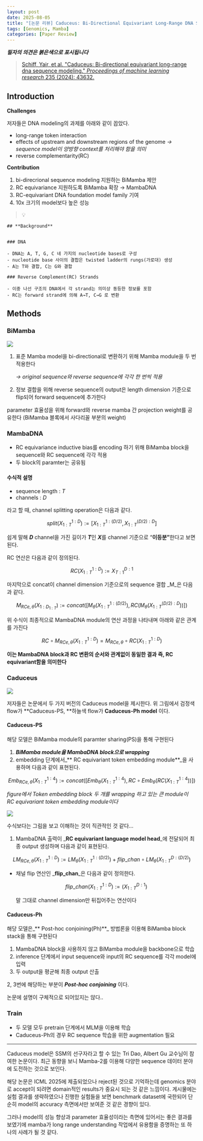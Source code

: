 ```yaml
---
layout: post
date: 2025-08-05
title: "[논문 리뷰] Caduceus: Bi-Directional Equivariant Long-Range DNA Sequence Modeling"
tags: [Genomics, Mamba]
categories: [Paper Review]
---
```


<span class="notion-red">_**필자의 의견은 붉은색으로 표시됩니다**_</span>


> [Schiff, Yair, et al. "Caduceus: Bi-directional equivariant long-range dna sequence modeling." ](https://pmc.ncbi.nlm.nih.gov/articles/PMC12189541/)[_Proceedings of machine learning research_](https://pmc.ncbi.nlm.nih.gov/articles/PMC12189541/)[ 235 (2024): 43632.](https://pmc.ncbi.nlm.nih.gov/articles/PMC12189541/)



## Introduction


**Challenges**


저자들은 DNA modeling의 과제를 아래와 같이 꼽았다.

- long-range token interaction
- effects of upstream and downstream regions of the genome 
_→ sequence model이 양방향 context를 처리해야 함을 의미_
- reverse complementarity(RC)

**Contribution**

1. bi-direcrional sequence modeling 지원하는 BiMamba 제안
1. RC equivariance 지원하도록 BiMamba 확장 → MambaDNA
1. RC-equivariant DNA foundation model family 기여
1. 10x 크기의 model보다 높은 성능

> 💡 


	## **Background**


	### DNA

	- DNA는 A, T, G, C 네 가지의 nucleotide bases로 구성
	- nucleotide base 사이의 결합은 twisted ladder의 rungs(가로대) 생성
	- A는 T와 결합, C는 G와 결합

	### Reverse Complement(RC) Strands

	- 이중 나선 구조의 DNA에서 각 strand는 의미상 동등한 정보를 포함
	- RC는 forward strand에 의해 A→T, C→G 로 변환


## Methods



### BiMamba


![](https://prod-files-secure.s3.us-west-2.amazonaws.com/542b861c-36a8-4051-84e5-8804b6728dba/2c247d59-7815-4980-99f0-8f0d21f445a7/image.png?X-Amz-Algorithm=AWS4-HMAC-SHA256&X-Amz-Content-Sha256=UNSIGNED-PAYLOAD&X-Amz-Credential=ASIAZI2LB4667G3Z2BZC%2F20250927%2Fus-west-2%2Fs3%2Faws4_request&X-Amz-Date=20250927T220111Z&X-Amz-Expires=3600&X-Amz-Security-Token=IQoJb3JpZ2luX2VjECYaCXVzLXdlc3QtMiJHMEUCIQDz3i9DLhlHq5IHIDPPO9x%2FxLxeHCK4jZTUgoET8ZEffgIgKmYAPstrBwujVZ9Qa2Cl0vzYiZqisysgc84JYg%2Bn3yoqiAQIrv%2F%2F%2F%2F%2F%2F%2F%2F%2F%2FARAAGgw2Mzc0MjMxODM4MDUiDL4o9pRL2Yw9mTK%2BpCrcAwzGw9SdmYk03hoJCpdO0TcLdvVJb32iI4lG8awAG892Y9nOVl0MyRDqAEm0s9k2NlETn5semk5s9rDagAWn0XYICSR9stJN%2FICZQh7Q2TrsRZLA%2FGGV9gdvk95prr5kB3MPyvHyNKYGyIOirXo7q82V%2FbBgdFkSVG93pJ7m%2BjMxoPU51cbQ13coQeIyoy48%2FBS5LSp2NHTa7ZXC9r8nccsunJmifK9MSTdjJaZVyziOrsJXfIPwYpfVZe0fJn6kSY6ZAKIsnBmuJtmcMGZ9OdHs6zDchYGEZPgMbGH0kEINVaAIKpOqQReeZouQvhsXx3x0tnBFnmDLk7d5OUZsSxiKgc6JCZHEmuCqi951dePyyefQTx2o4XG3kAlFVRcgKdIH61i4I1elx2297OxkBdy4MX41fh2Ha4RmuA3Z6SvOuWHwwJ167clphNGmAP2HjeUhECrhC%2FHdJT0vsywp9i7llV7Y8fMvGyHSDb3zD1iniNkPfz69lK3a%2BJ3m%2FK20QJKnfEvykWre4svjAi6iuvMEuzTGoPpkykcBwB7hpLIXcy2zZc0Tt%2FJk0L79oxqhFnTUWLVktXLpo3d1ZT62FV5BcuquKpaTssoHcxbXN%2BF5WigHa3Zjqs14dHjnMPCp4cYGOqUBUJkYfTS1JI8b47EK4XO4v%2BeWFRFAO2rqJviGtr2qbbdOWeG9oBlyM8r3J4DlTwJdK%2BUELuH193OFYJ14Ft6WJxPcmBHtF5XOjCnUGQn0Tx%2FsJHAn8ip7Q4YUz7OBgc7EKf7sVvQAwUgJFxfLQLSWKFfKnqC2hgFvXut2VVdyeWRfYRcJ%2FfR1ybGfE%2Brw9b2JGkI%2B5nszquKGo9WbdTho%2FDk%2BYvCR&X-Amz-Signature=9e150ab0c2c2aa173daa40914d1c37ebdfc55d61cf0e4e6c657f4cb48dd5d726&X-Amz-SignedHeaders=host&x-amz-checksum-mode=ENABLED&x-id=GetObject)

1. 표준 Mamba model을 bi-directional로 변환하기 위해 Mamba module을 두 번 적용한다

	_→ original sequence와 reverse sequence에 각각 한 번씩 적용_

1. 정보 결합을 위해 reverse sequence의 output은 length dimension 기준으로 flip되어 forward sequence에 추가한다

parameter 효율성을 위해 forward와 reverse mamba 간 projection weight를 공유한다 (BiMamba 블록에서 사다리꼴 부분의 weight)



### MambaDNA

- RC equivariance inductive bias를 encoding 하기 위해 BiMamba block을 sequence와 RC sequence에 각각 적용
- 두 block의 paramter는 공유됨


#### 수식적 설명

- sequence length : _T_
- channels : _D_

라고 할 때,  channel splitting operation은 다음과 같다.


$$
split(X^{1:D}_{1:T}):=[X^{1:(D/2)}_{1:T},X^{(D/2):D}_{1:T}]
$$


<span class="notion-red">쉽게 말해 </span><span class="notion-red">_**D**_</span><span class="notion-red"> channel을 가진 길이가 </span><span class="notion-red">_**T**_</span><span class="notion-red">인 </span><span class="notion-red">_**X**_</span><span class="notion-red">를 channel 기준으로 “</span><span class="notion-red">**이등분”**</span><span class="notion-red">한다고 보면 된다.</span>


RC 연산은 다음과 같이 정의된다.


$$
RC(X^{1:D}_{1:T}):=X^{D:1}_{T:1}
$$


마지막으로 concat이 channel dimension 기준으로의 sequence 결합 _M_은 다음과 같다.


$$
M_{RCe,\theta}(X_{1:D_{1:T}}):=concat([M_{\theta}(X^{1:(D/2)}_{1:T}),RC(M_{\theta}(X^{(D/2):D}_{1:T}))])
$$


위 수식이 최종적으로 MambaDNA module의 연산 과정을 나타내며 아래와 같은 관계를 가진다


$$
RC\circ M_{RCe,\theta}(X^{1:D}_{1:T}) = M_{RCe,\theta} \circ RC(X^{1:D}_{1:T})
$$


**이는 MambaDNA block과 RC 변환의 순서와 관계없이 동일한 결과 즉, RC equivariant함을 의미한다**



### Caduceus


![](https://prod-files-secure.s3.us-west-2.amazonaws.com/542b861c-36a8-4051-84e5-8804b6728dba/f94a60d7-8145-473b-aef9-7c68d3ec604a/image.png?X-Amz-Algorithm=AWS4-HMAC-SHA256&X-Amz-Content-Sha256=UNSIGNED-PAYLOAD&X-Amz-Credential=ASIAZI2LB4667G3Z2BZC%2F20250927%2Fus-west-2%2Fs3%2Faws4_request&X-Amz-Date=20250927T220111Z&X-Amz-Expires=3600&X-Amz-Security-Token=IQoJb3JpZ2luX2VjECYaCXVzLXdlc3QtMiJHMEUCIQDz3i9DLhlHq5IHIDPPO9x%2FxLxeHCK4jZTUgoET8ZEffgIgKmYAPstrBwujVZ9Qa2Cl0vzYiZqisysgc84JYg%2Bn3yoqiAQIrv%2F%2F%2F%2F%2F%2F%2F%2F%2F%2FARAAGgw2Mzc0MjMxODM4MDUiDL4o9pRL2Yw9mTK%2BpCrcAwzGw9SdmYk03hoJCpdO0TcLdvVJb32iI4lG8awAG892Y9nOVl0MyRDqAEm0s9k2NlETn5semk5s9rDagAWn0XYICSR9stJN%2FICZQh7Q2TrsRZLA%2FGGV9gdvk95prr5kB3MPyvHyNKYGyIOirXo7q82V%2FbBgdFkSVG93pJ7m%2BjMxoPU51cbQ13coQeIyoy48%2FBS5LSp2NHTa7ZXC9r8nccsunJmifK9MSTdjJaZVyziOrsJXfIPwYpfVZe0fJn6kSY6ZAKIsnBmuJtmcMGZ9OdHs6zDchYGEZPgMbGH0kEINVaAIKpOqQReeZouQvhsXx3x0tnBFnmDLk7d5OUZsSxiKgc6JCZHEmuCqi951dePyyefQTx2o4XG3kAlFVRcgKdIH61i4I1elx2297OxkBdy4MX41fh2Ha4RmuA3Z6SvOuWHwwJ167clphNGmAP2HjeUhECrhC%2FHdJT0vsywp9i7llV7Y8fMvGyHSDb3zD1iniNkPfz69lK3a%2BJ3m%2FK20QJKnfEvykWre4svjAi6iuvMEuzTGoPpkykcBwB7hpLIXcy2zZc0Tt%2FJk0L79oxqhFnTUWLVktXLpo3d1ZT62FV5BcuquKpaTssoHcxbXN%2BF5WigHa3Zjqs14dHjnMPCp4cYGOqUBUJkYfTS1JI8b47EK4XO4v%2BeWFRFAO2rqJviGtr2qbbdOWeG9oBlyM8r3J4DlTwJdK%2BUELuH193OFYJ14Ft6WJxPcmBHtF5XOjCnUGQn0Tx%2FsJHAn8ip7Q4YUz7OBgc7EKf7sVvQAwUgJFxfLQLSWKFfKnqC2hgFvXut2VVdyeWRfYRcJ%2FfR1ybGfE%2Brw9b2JGkI%2B5nszquKGo9WbdTho%2FDk%2BYvCR&X-Amz-Signature=27d4964ecdb8b508c20c9f86203d3a443ae773d139008429527a0cc86fa150fb&X-Amz-SignedHeaders=host&x-amz-checksum-mode=ENABLED&x-id=GetObject)


저자들은 논문에서 두 가지 버전의 Caduceus model을 제시한다. 위 그림에서 검정색 flow가 **Caduceus-PS, **하늘색 flow가 **Caduceus-Ph model** 이다.



#### Caduceus-PS


해당 모델은 BiMamba module의 paramter sharing(PS)을 통해 구현된다

1. _**BiMamba module을 MambaDNA block으로 wrapping**_
1. embedding 단계에서_** RC equivariant token embedding module**_을 사용하며 다음과 같이 표현된다.

$$
Emb_{RCe,\theta}(X^{1:4}_{1:T}):=concat([Emb_{\theta}(X^{1:4}_{1:T}),RC \circ Emb_{\theta}(RC(X^{1:4}_{1:T}))])
$$


_figure에서 Token embedding block 두 개를 wrapping 하고 있는 큰 module이 RC equivariant token embedding module이다_


![](https://prod-files-secure.s3.us-west-2.amazonaws.com/542b861c-36a8-4051-84e5-8804b6728dba/b175e4da-71eb-4e91-8c23-a06dabe673c9/image.png?X-Amz-Algorithm=AWS4-HMAC-SHA256&X-Amz-Content-Sha256=UNSIGNED-PAYLOAD&X-Amz-Credential=ASIAZI2LB4667G3Z2BZC%2F20250927%2Fus-west-2%2Fs3%2Faws4_request&X-Amz-Date=20250927T220111Z&X-Amz-Expires=3600&X-Amz-Security-Token=IQoJb3JpZ2luX2VjECYaCXVzLXdlc3QtMiJHMEUCIQDz3i9DLhlHq5IHIDPPO9x%2FxLxeHCK4jZTUgoET8ZEffgIgKmYAPstrBwujVZ9Qa2Cl0vzYiZqisysgc84JYg%2Bn3yoqiAQIrv%2F%2F%2F%2F%2F%2F%2F%2F%2F%2FARAAGgw2Mzc0MjMxODM4MDUiDL4o9pRL2Yw9mTK%2BpCrcAwzGw9SdmYk03hoJCpdO0TcLdvVJb32iI4lG8awAG892Y9nOVl0MyRDqAEm0s9k2NlETn5semk5s9rDagAWn0XYICSR9stJN%2FICZQh7Q2TrsRZLA%2FGGV9gdvk95prr5kB3MPyvHyNKYGyIOirXo7q82V%2FbBgdFkSVG93pJ7m%2BjMxoPU51cbQ13coQeIyoy48%2FBS5LSp2NHTa7ZXC9r8nccsunJmifK9MSTdjJaZVyziOrsJXfIPwYpfVZe0fJn6kSY6ZAKIsnBmuJtmcMGZ9OdHs6zDchYGEZPgMbGH0kEINVaAIKpOqQReeZouQvhsXx3x0tnBFnmDLk7d5OUZsSxiKgc6JCZHEmuCqi951dePyyefQTx2o4XG3kAlFVRcgKdIH61i4I1elx2297OxkBdy4MX41fh2Ha4RmuA3Z6SvOuWHwwJ167clphNGmAP2HjeUhECrhC%2FHdJT0vsywp9i7llV7Y8fMvGyHSDb3zD1iniNkPfz69lK3a%2BJ3m%2FK20QJKnfEvykWre4svjAi6iuvMEuzTGoPpkykcBwB7hpLIXcy2zZc0Tt%2FJk0L79oxqhFnTUWLVktXLpo3d1ZT62FV5BcuquKpaTssoHcxbXN%2BF5WigHa3Zjqs14dHjnMPCp4cYGOqUBUJkYfTS1JI8b47EK4XO4v%2BeWFRFAO2rqJviGtr2qbbdOWeG9oBlyM8r3J4DlTwJdK%2BUELuH193OFYJ14Ft6WJxPcmBHtF5XOjCnUGQn0Tx%2FsJHAn8ip7Q4YUz7OBgc7EKf7sVvQAwUgJFxfLQLSWKFfKnqC2hgFvXut2VVdyeWRfYRcJ%2FfR1ybGfE%2Brw9b2JGkI%2B5nszquKGo9WbdTho%2FDk%2BYvCR&X-Amz-Signature=f6db862c80ae9f33672945a944ca19bdb47da94b7457771c6a57c0c3d0deb083&X-Amz-SignedHeaders=host&x-amz-checksum-mode=ENABLED&x-id=GetObject)


<span class="notion-red">수식보다는 그림을 보고 이해하는 것이 직관적인 것 같다…</span>

1. MambaDNA 출력이 _**RC equivariant language model head**_에 전달되어 최종 output 생성하며 다음과 같이 표현된다.

$$
LM_{RCe,\theta}(X^{1:D}_{1:T}):= LM_{\theta}(X^{1:(D/2)}_{1:T})+flip\_chan\circ LM_{\theta}(X^{D:(D/2)}_{1:T})
$$

- 채널 flip 연산인 _**flip\_chan**_은 다음과 같이 정의한다.

	$$
	flip\_chan(X^{1:D}_{1:T}):=(X^{D:1}_{1:T})
	$$


	말 그대로 channel dimension만 뒤집어주는 연산이다



#### Caduceus-Ph


해당 모델은_** Post-hoc conjoining(Ph)**_ 방법론을 이용해 BiMamba block stack을 통해 구현된다

1. MambaDNA block을 사용하지 않고 BiMamba module을 backbone으로 학습
1. inference 단계에서 input sequence와 input의 RC sequence를 각각 model에 입력
1. 두 output을 평균해 최종 output 산출

2, 3번에 해당하는 부분이 _**Post-hoc conjoining**_ 이다.


<span class="notion-red">논문에 설명이 구체적으로 되어있지는 않다..</span>



### Train

- 두 모델 모두 pretrain 단계에서 MLM을 이용해 학습
- Caduceus-Ph의 경우 RC sequence 학습을 위한 augmentation 필요

---


<span class="notion-red">Caduceus model은 SSM의 선구자라고 할 수 있는 Tri Dao, Albert Gu 교수님이 참여한 논문이다. 최근 동향을 보니 Mamba-2를 이용해 다양한 sequence 데이터 분야에 도전하는 것으로 보인다.</span>


<span class="notion-red">해당 논문은 ICML 2025에 제출되었으나 reject된 것으로 기억하는데 genomics 분야로 accept이 되려면 domain적인 results가 중요시 되는 것 같은 느낌이다. 게시물에는 실험 결과를 생략하였으나 진행한 실험들을 보면 benchmark dataset에 국한되어 단순히 model의 accuracy 측면에서만 보여준 것 같은 경향이 있다.</span>


<span class="notion-red">그러나 model의 성능 향상과 parameter 효율성이라는 측면에 있어서는 좋은 결과를 보였기에 mamba가 long range understanding 작업에서 유용함을 증명하는 또 하나의 사례가 될 것 같다.</span>

